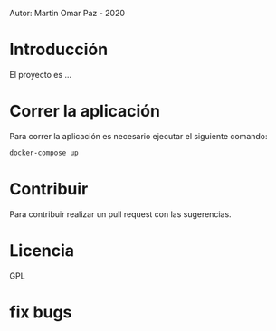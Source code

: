 Autor: Martin Omar Paz - 2020
# Introducción

El proyecto es ...

# Correr la aplicación
Para correr la aplicación es necesario ejecutar el siguiente comando:
```sh
docker-compose up
```
# Contribuir
Para contribuir realizar un pull request con las sugerencias.
# Licencia
GPL

# fix bugs
